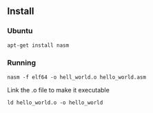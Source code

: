 ## Install

### Ubuntu

```sh
apt-get install nasm
```

### Running

```console
nasm -f elf64 -o hell_world.o hello_world.asm
```

Link the .o file to make it executable

```console
ld hello_world.o -o hello_world
```
